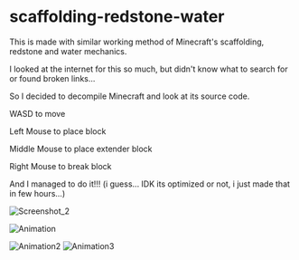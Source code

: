 # scaffolding-redstone-water

This is made with similar working method of Minecraft's scaffolding, redstone and water mechanics.

I looked at the internet for this so much, but didn't know what to search for or found broken links...

So I decided to decompile Minecraft and look at its source code.

WASD to move

Left Mouse to place block

Middle Mouse to place extender block

Right Mouse to break block

And I managed to do it!!! (i guess... IDK its optimized or not, i just made that in few hours...)

![Screenshot_2](https://user-images.githubusercontent.com/51776847/207463559-01fd1aa7-35ca-4eaa-87a9-05a616c52754.png)

![Animation](https://user-images.githubusercontent.com/51776847/207463544-a7002803-90e3-45a9-bf95-40ec561c476c.gif)

![Animation2](https://user-images.githubusercontent.com/51776847/207463586-1f5691c4-995c-4038-9d4d-c9aae91fed83.gif)
![Animation3](https://user-images.githubusercontent.com/51776847/207463900-efa2b64f-2515-40b0-8dea-a8ad9ad36cbf.gif)
